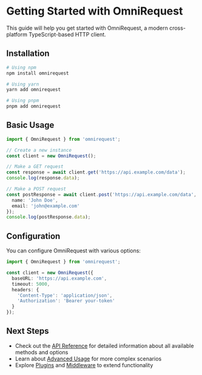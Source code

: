 # Getting Started with OmniRequest

This guide will help you get started with OmniRequest, a modern cross-platform TypeScript-based HTTP client.

## Installation

```bash
# Using npm
npm install omnirequest

# Using yarn
yarn add omnirequest

# Using pnpm
pnpm add omnirequest
```

## Basic Usage

```typescript
import { OmniRequest } from 'omnirequest';

// Create a new instance
const client = new OmniRequest();

// Make a GET request
const response = await client.get('https://api.example.com/data');
console.log(response.data);

// Make a POST request
const postResponse = await client.post('https://api.example.com/data', {
  name: 'John Doe',
  email: 'john@example.com'
});
console.log(postResponse.data);
```

## Configuration

You can configure OmniRequest with various options:

```typescript
import { OmniRequest } from 'omnirequest';

const client = new OmniRequest({
  baseURL: 'https://api.example.com',
  timeout: 5000,
  headers: {
    'Content-Type': 'application/json',
    'Authorization': 'Bearer your-token'
  }
});
```

## Next Steps

- Check out the [API Reference](./api-reference.md) for detailed information about all available methods and options
- Learn about [Advanced Usage](./advanced-usage.md) for more complex scenarios
- Explore [Plugins](./plugins.md) and [Middleware](./middleware.md) to extend functionality

